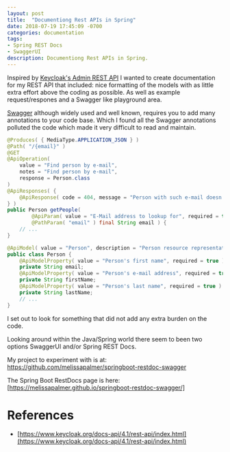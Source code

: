 ```yaml
---
layout: post
title:  "Documentiong Rest APIs in Spring"
date: 2018-07-19 17:45:09 -0700
categories: documentation
tags: 
- Spring REST Docs
- SwaggerUI 
description: Documentiong Rest APIs in Spring.
---
```


Inspired by [Keycloak's Admin REST API](https://www.keycloak.org/docs-api/4.1/rest-api/index.html) I wanted to create documentation for my REST API that included: nice formatting of the models with as little extra effort above the coding as possible. As well as example request/respones and a Swagger like playground area. 

[Swagger](https://swagger.io/) although widely used and well known, requires you to add many annotations to your code base. Which I found all the Swagger annotations polluted the code which made it very difficult to read and maintain.

```java
@Produces( { MediaType.APPLICATION_JSON } )
@Path( "/{email}" )
@GET
@ApiOperation( 
    value = "Find person by e-mail", 
    notes = "Find person by e-mail", 
    response = Person.class 
)
@ApiResponses( {
    @ApiResponse( code = 404, message = "Person with such e-mail doesn't exists" )    
} )
public Person getPeople( 
        @ApiParam( value = "E-Mail address to lookup for", required = true ) 
        @PathParam( "email" ) final String email ) {
    // ...
}

@ApiModel( value = "Person", description = "Person resource representation" )
public class Person {
    @ApiModelProperty( value = "Person's first name", required = true ) 
    private String email;
    @ApiModelProperty( value = "Person's e-mail address", required = true ) 
    private String firstName;
    @ApiModelProperty( value = "Person's last name", required = true ) 
    private String lastName;
    // ...
}
```

I set out to look for something that did not add any extra burden on the code.

Looking around within the Java/Spring world there seem to been two options SwaggerUI and/or Spring REST Docs.

My project to experiment with is at: https://github.com/melissapalmer/springboot-restdoc-swagger

The Spring Boot RestDocs page is here: [https://melissapalmer.github.io/springboot-restdoc-swagger/]

References
====
- [https://www.keycloak.org/docs-api/4.1/rest-api/index.html](https://www.keycloak.org/docs-api/4.1/rest-api/index.html)
